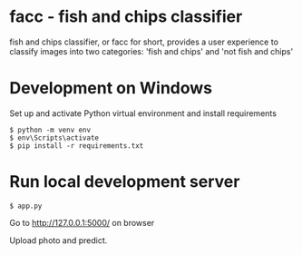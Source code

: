 # facc - fish and chips classifier

fish and chips classifier, or facc for short, provides a user experience to classify images into two categories: 'fish and chips' and 'not fish and chips'

# Development on Windows
Set up and activate Python virtual environment and install requirements

```shell
$ python -m venv env
$ env\Scripts\activate
$ pip install -r requirements.txt
```

# Run local development server

```shell
$ app.py
```
Go to http://127.0.0.1:5000/ on browser

Upload photo and predict.
